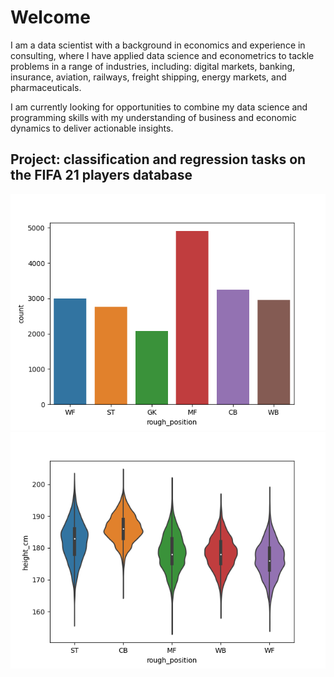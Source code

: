 # Welcome

I am a data scientist with a background in economics and experience in consulting, where I have applied data
science and econometrics to tackle problems in a range of industries, including: digital markets,
banking, insurance, aviation, railways, freight shipping, energy markets, and pharmaceuticals.

I am currently looking for opportunities to combine my data science and programming skills with my
understanding of business and economic dynamics to deliver actionable insights.

## Project: classification and regression tasks on the FIFA 21 players database

![](/images/fifa_positions_distribution.png)
![](/images/fifa_height_by_position.png)
